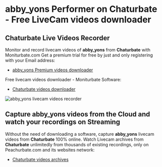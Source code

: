 # abby_yons Performer on Chaturbate - Free LiveCam videos downloader

## Chaturbate Live Videos Recorder

Monitor and record livecam videos of **abby_yons** from **Chaturbate** with Moniturbate.com
Get a premium trial for free by just and only registering with your Email address:
* [abby_yons Premium videos downloader](https://moniturbate.com/request-demo-licence-key.html)

Free livecam videos downloader - Moniturbate Software:
* [Chaturbate videos downloader](https://moniturbate.com/moniturbate-download-software.html)

![abby_yons livecam videos recorder](https://peachurnet.com/templates/moniturbate-software.png)


## Capture abby_yons videos from the Cloud and watch your recordings on Streaming

Without the need of downloading a software, capture **abby_yons** livecam videos from **Chaturbate** 100% online.
Watch Livecam archives from **Chaturbate** unlimitedly from thousands of existing recordings, only on Peachurbate.com and its websites network:
* [Chaturbate videos archives](https://peachurnet.com/)